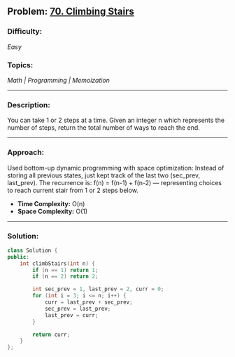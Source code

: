 ## Problem: [70. Climbing Stairs](https://leetcode.com/problems/climbing-stairs/)

### Difficulty:
*Easy*

### Topics:
*Math | Programming | Memoization*

---

### Description:
You can take 1 or 2 steps at a time. Given an integer n which represents the number of steps, return the total number of ways to reach the end.

---

### Approach:
Used bottom-up dynamic programming with space optimization: Instead of storing all previous states, just kept track of the last two (sec_prev, last_prev). The recurrence is: f(n) = f(n-1) + f(n-2) — representing choices to reach current stair from 1 or 2 steps below.
- **Time Complexity:** O(n)
- **Space Complexity:** O(1)

---

### Solution:
```cpp
class Solution {
public:
    int climbStairs(int n) {
        if (n == 1) return 1;
        if (n == 2) return 2;

        int sec_prev = 1, last_prev = 2, curr = 0;
        for (int i = 3; i <= n; i++) {
            curr = last_prev + sec_prev;
            sec_prev = last_prev;
            last_prev = curr;
        }

        return curr;
    }
};
```
